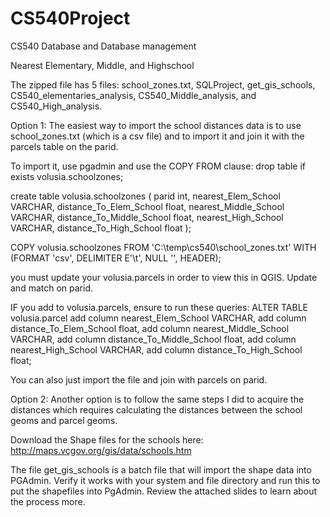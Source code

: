 # CS540Project
CS540 Database and Database management

Nearest Elementary, Middle, and Highschool 

The zipped file has 5 files: school_zones.txt, SQLProject, get_gis_schools, CS540_elementaries_analysis, CS540_Middle_analysis, and CS540_High_analysis.

Option 1:
The easiest way to import the school distances data is to use school_zones.txt (which is a csv file) and to import it and join it with the parcels table on the parid.

To import it, use pgadmin and use the COPY FROM clause:
drop table if exists volusia.schoolzones;

create table volusia.schoolzones (
	parid int, 
	nearest_Elem_School VARCHAR, 
	distance_To_Elem_School float, 
	nearest_Middle_School VARCHAR, 
	distance_To_Middle_School float,
	nearest_High_School VARCHAR,
	distance_To_High_School float
);

COPY volusia.schoolzones FROM 'C:\temp\cs540\school_zones.txt' WITH (FORMAT 'csv', DELIMITER E'\t', NULL '', HEADER);

you must update your volusia.parcels in order to view this in QGIS. Update and match on parid.

IF you add to volusia.parcels, ensure to run these queries:
ALTER TABLE volusia.parcel
add column nearest_Elem_School VARCHAR,
add column distance_To_Elem_School float,
add column nearest_Middle_School VARCHAR,
add column distance_To_Middle_School float,
add column nearest_High_School VARCHAR,
add column distance_To_High_School float;

You can also just import the file and join with parcels on parid.


Option 2:
Another option is to follow the same steps I did to acquire the distances which requires calculating the distances between the school geoms and parcel geoms.

Download the Shape files for the schools here:
http://maps.vcgov.org/gis/data/schools.htm

The file get_gis_schools is a batch file that will import the shape data into PGAdmin. Verify it works with your system and file directory and run this to put the shapefiles into PgAdmin. Review the attached slides to learn about the process more.
